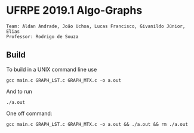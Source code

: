# UFRPE 2019.1 Algo-Graphs

```
Team: Aldan Andrade, João Uchoa, Lucas Francisco, Givanildo Júnior, Elias
Professor: Rodrigo de Souza
```

## Build

To build in a UNIX command line use 
```
gcc main.c GRAPH_LST.c GRAPH_MTX.c -o a.out
```

And to run

```
./a.out    
```

One off command:

```
gcc main.c GRAPH_LST.c GRAPH_MTX.c -o a.out && ./a.out && rm ./a.out
```
